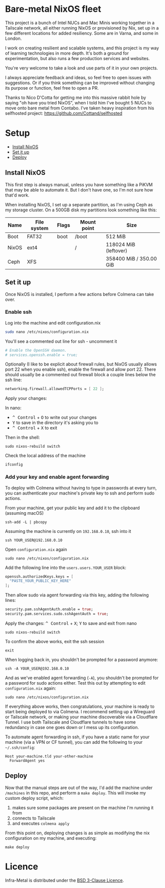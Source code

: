 # Bare-metal NixOS fleet

This project is a bunch of Intel NUCs and Mac Minis working together in a Tailscale network, all either running NixOS or provisioned by Nix, set up in a few different locations for added resiliency. Some are in Varna, and some in London.

I work on creating resilient and scalable systems, and this project is my way of learning technologies in more depth. It's both a ground for experimentation, but also runs a few production services and websites.

You're very welcome to take a look and use parts of it in your own projects.

I always appreciate feedback and ideas, so feel free to open issues with suggestions. Or if you think something can be improved without changing its purpose or function, feel free to open a PR.

Thanks to Nico D'Cotta for getting me into this massive rabbit hole by saying "oh have you tried NixOS", when I told him I've bought 5 NUCs to move onto bare metal from Contabo. I've taken heavy inspiration from his selfhosted project:
https://github.com/Cottand/selfhosted

# Setup

- [Install NixOS](#install-nixos)
- [Set it up](#set-it-up)
- [Deploy](#deploy)

## Install NixOS

This first step is always manual, unless you have something like a PiKVM that may be able to automate it. But I don't have one, so I'm not sure how that'd work.

When installing NixOS, I set up a separate partition, as I'm using Ceph as my storage cluster. On a 500GB disk my partitions look something like this:

| Name  | File system | Flags | Mount point | Size                    |
| ----- | ----------- | ----- | ----------- | ----------------------- |
| Boot  | FAT32       | boot  | /boot       | 512 MiB                 |
| NixOS | ext4        |       | /           | 118024 MiB (leftover)   |
| Ceph  | XFS         |       |             | 358400 MiB / 350.00 GiB |


## Set it up

Once NixOS is installed, I perform a few actions before Colmena can take over.

### Enable ssh
Log into the machine and edit configuration.nix

```sh
sudo nano /etc/nixos/configuration.nix
```

You'll see a commented out line for ssh - uncomment it
```nix
# Enable the OpenSSH daemon.
# services.openssh.enable = true;
```

Optionally (I like to be explicit about firewall rules, but NixOS usually allows port 22 when you enable ssh), enable the firewall and allow port 22. There should usually be a commented out firewall block a couple lines below the ssh line:
```nix
networking.firewall.allowedTCPPorts = [ 22 ];
```

Apply your changes:

In nano:
- <kbd>^ Control</kbd> + <kbd>O</kbd> to write out your changes
- <kbd>Y</kbd> to save in the directory it's asking you to
- <kbd>^ Control</kbd> + <kbd>X</kbd> to exit

Then in the shell:
```shell
sudo nixos-rebuild switch
```

Check the local address of the machine
```shell
ifconfig
```

### Add your key and enable agent forwarding

To deploy with Colmena without having to type in passwords at every turn, you can authenticate your machine's private key to ssh and perform sudo actions.

From your machine, get your public key and add it to the clipboard (assuming macOS)
```shell
ssh-add -L | pbcopy
```

Assuming the machine is currently on `192.168.0.10`, ssh into it
```shell
ssh YOUR_USER@192.168.0.10
```

Open `configuration.nix` again
```shell
sudo nano /etc/nixos/configuration.nix
```

Add the following line into the `users.users.YOUR_USER` block:
```nix
openssh.authorizedKeys.keys = [
  "PASTE_YOUR_PUBLIC_KEY_HERE"
];
```

Then allow sudo via agent forwarding via this key, adding the following lines:
```nix
security.pam.sshAgentAuth.enable = true;
security.pam.services.sudo.sshAgentAuth = true;
```

Apply the changes:
<kbd>^ Control</kbd> + <kbd>X</kbd>; <kbd>Y</kbd> to save and exit from nano

```shell
sudo nixos-rebuild switch
```

To confirm the above works, exit the ssh session
```shell
exit
```

When logging back in, you shouldn't be prompted for a password anymore:
```shell
ssh -A YOUR_USER@192.168.0.10
```

And as we've enabled agent forwarding (`-A`), you shouldn't be prompted for a password for sudo actions either. Test this out by attempting to edit `configuration.nix` again:
```shell
sudo nano /etc/nixos/configuration.nix
```

If everything above works, then congratulations, your machine is ready to start being deployed to via Colmena. I recommend setting up a Wireguard or Tailscale network, or making your machine discoverable via a Cloudflare Tunnel. I use both Tailscale and Cloudflare tunnels to have some redundancy in case one goes down or I mess up its configuration.

To automate agent forwarding in ssh, if you have a static name for your machine (via a VPN or CF tunnel), you can add the following to your `~/.ssh/config`:
```
Host your-machine.tld your-other-machine
  ForwardAgent yes
```

## Deploy

Now that the manual steps are out of the way, I'd add the machine under `/machines` in this repo, and perform a `make deploy`. This will invoke my custom deploy script, which:
1. makes sure some packages are present on the machine I'm running it from
2. connects to Tailscale
3. and executes `colmena apply`

From this point on, deploying changes is as simple as modifying the nix configuration on my machine, and executing:

```shell
make deploy
```

# Licence
Infra-Metal is distributed under the [BSD 3-Clause Licence](https://github.com/loranmutafov/infra-metal/blob/main/LICENCE).
